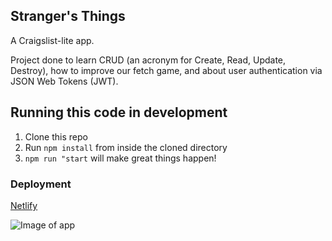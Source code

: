## Stranger's Things

A Craigslist-lite app.

Project done to learn CRUD (an acronym for Create, Read, Update, Destroy), how to improve our fetch game, and about user authentication via JSON Web Tokens (JWT).

## Running this code in development

1. Clone this repo
2. Run `npm install` from inside the cloned directory
3. `npm run "start` will make great things happen!

### Deployment

[Netlify](https://strangers-things-karla.netlify.app/)

![Image of app](https://i.postimg.cc/fRm6bkvt/Screen-Shot-2021-06-08-at-9-52-40-PM.png)


